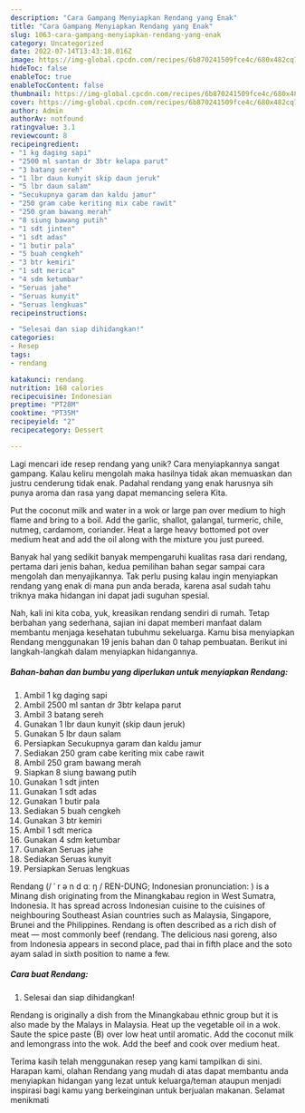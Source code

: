```yaml
---
description: "Cara Gampang Menyiapkan Rendang yang Enak"
title: "Cara Gampang Menyiapkan Rendang yang Enak"
slug: 1063-cara-gampang-menyiapkan-rendang-yang-enak
category: Uncategorized
date: 2022-07-14T13:43:18.016Z
image: https://img-global.cpcdn.com/recipes/6b870241509fce4c/680x482cq70/rendang-foto-resep-utama.jpg
hideToc: false
enableToc: true
enableTocContent: false
thumbnail: https://img-global.cpcdn.com/recipes/6b870241509fce4c/680x482cq70/rendang-foto-resep-utama.jpg
cover: https://img-global.cpcdn.com/recipes/6b870241509fce4c/680x482cq70/rendang-foto-resep-utama.jpg
author: Admin
authorAv: notfound
ratingvalue: 3.1
reviewcount: 8
recipeingredient:
- "1 kg daging sapi"
- "2500 ml santan dr 3btr kelapa parut"
- "3 batang sereh"
- "1 lbr daun kunyit skip daun jeruk"
- "5 lbr daun salam"
- "Secukupnya garam dan kaldu jamur"
- "250 gram cabe keriting mix cabe rawit"
- "250 gram bawang merah"
- "8 siung bawang putih"
- "1 sdt jinten"
- "1 sdt adas"
- "1 butir pala"
- "5 buah cengkeh"
- "3 btr kemiri"
- "1 sdt merica"
- "4 sdm ketumbar"
- "Seruas jahe"
- "Seruas kunyit"
- "Seruas lengkuas"
recipeinstructions:

- "Selesai dan siap dihidangkan!"
categories:
- Resep
tags:
- rendang

katakunci: rendang 
nutrition: 168 calories
recipecuisine: Indonesian
preptime: "PT28M"
cooktime: "PT35M"
recipeyield: "2"
recipecategory: Dessert

---
```





Lagi mencari ide resep rendang yang unik? Cara menyiapkannya sangat gampang. Kalau keliru mengolah maka hasilnya tidak akan memuaskan dan justru cenderung tidak enak. Padahal rendang yang enak harusnya sih punya aroma dan rasa yang dapat memancing selera Kita.





Put the coconut milk and water in a wok or large pan over medium to high flame and bring to a boil. Add the garlic, shallot, galangal, turmeric, chile, nutmeg, cardamom, coriander. Heat a large heavy bottomed pot over medium heat and add the oil along with the mixture you just pureed.

Banyak hal yang sedikit banyak mempengaruhi kualitas rasa dari rendang, pertama dari jenis bahan, kedua pemilihan bahan segar sampai cara mengolah dan menyajikannya. Tak perlu pusing kalau ingin menyiapkan rendang yang enak di mana pun anda berada, karena asal sudah tahu triknya maka hidangan ini dapat jadi suguhan spesial.






Nah, kali ini kita coba, yuk, kreasikan rendang sendiri di rumah. Tetap berbahan yang sederhana, sajian ini dapat memberi manfaat dalam membantu menjaga kesehatan tubuhmu sekeluarga. Kamu bisa menyiapkan Rendang menggunakan 19 jenis bahan dan 0 tahap pembuatan. Berikut ini langkah-langkah dalam menyiapkan hidangannya.

<!--inarticleads1-->

##### Bahan-bahan dan bumbu yang diperlukan untuk menyiapkan Rendang:

1. Ambil 1 kg daging sapi
1. Ambil 2500 ml santan dr 3btr kelapa parut
1. Ambil 3 batang sereh
1. Gunakan 1 lbr daun kunyit (skip daun jeruk)
1. Gunakan 5 lbr daun salam
1. Persiapkan Secukupnya garam dan kaldu jamur
1. Sediakan 250 gram cabe keriting mix cabe rawit
1. Ambil 250 gram bawang merah
1. Siapkan 8 siung bawang putih
1. Gunakan 1 sdt jinten
1. Gunakan 1 sdt adas
1. Gunakan 1 butir pala
1. Sediakan 5 buah cengkeh
1. Gunakan 3 btr kemiri
1. Ambil 1 sdt merica
1. Gunakan 4 sdm ketumbar
1. Gunakan Seruas jahe
1. Sediakan Seruas kunyit
1. Persiapkan Seruas lengkuas


Rendang (/ ˈ r ə n d ɑː ŋ / REN-DUNG; Indonesian pronunciation: ) is a Minang dish originating from the Minangkabau region in West Sumatra, Indonesia. It has spread across Indonesian cuisine to the cuisines of neighbouring Southeast Asian countries such as Malaysia, Singapore, Brunei and the Philippines. Rendang is often described as a rich dish of meat — most commonly beef (rendang. The delicious nasi goreng, also from Indonesia appears in second place, pad thai in fifth place and the soto ayam salad in sixth position to name a few. 

<!--inarticleads2-->

##### Cara buat Rendang:


1. Selesai dan siap dihidangkan!

Rendang is originally a dish from the Minangkabau ethnic group but it is also made by the Malays in Malaysia. Heat up the vegetable oil in a wok. Saute the spice paste (B) over low heat until aromatic. Add the coconut milk and lemongrass into the wok. Add the beef and cook over medium heat. 

Terima kasih telah menggunakan resep yang kami tampilkan di sini. Harapan kami, olahan Rendang yang mudah di atas dapat membantu anda menyiapkan hidangan yang lezat untuk keluarga/teman ataupun menjadi inspirasi bagi kamu yang berkeinginan untuk berjualan makanan. Selamat menikmati
